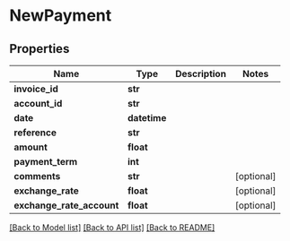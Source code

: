 # NewPayment

## Properties
Name | Type | Description | Notes
------------ | ------------- | ------------- | -------------
**invoice_id** | **str** |  | 
**account_id** | **str** |  | 
**date** | **datetime** |  | 
**reference** | **str** |  | 
**amount** | **float** |  | 
**payment_term** | **int** |  | 
**comments** | **str** |  | [optional] 
**exchange_rate** | **float** |  | [optional] 
**exchange_rate_account** | **float** |  | [optional] 

[[Back to Model list]](../README.md#documentation-for-models) [[Back to API list]](../README.md#documentation-for-api-endpoints) [[Back to README]](../README.md)


